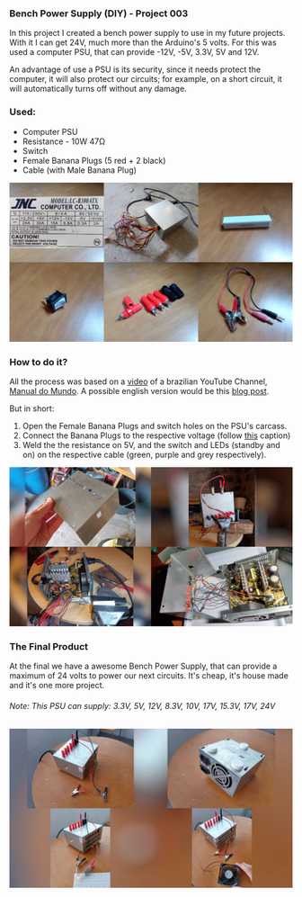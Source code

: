 ### Bench Power Supply (DIY) - Project 003

In this project I created a bench power supply to use in  my future projects. With it I can get 24V, much more than the Arduino's 5 volts. For this was used a computer PSU, that can provide -12V, -5V, 3.3V, 5V and 12V.

An advantage of use a PSU is its security, since it needs protect the computer, it will also protect our circuits; for example, on a short circuit, it will automatically turns off without any damage.

### Used:

* Computer PSU
* Resistance - 10W 47Ω
* Switch
* Female Banana Plugs (5 red + 2 black)
* Cable (with Male Banana Plug)

![usedMaterial](./images/usedMaterial.jpg)

### How to do it?

All the process was based on a [video](https://www.youtube.com/watch?v=2Ou7MOVZeo4) of a brazilian YouTube Channel, [Manual do Mundo](https://www.youtube.com/c/manualdomundo). A possible english version would be this [blog post](https://www.instructables.com/A-Makers-Guide-to-ATX-Power-Supplies/).

But in short:

1. Open the Female Banana Plugs and switch holes on the PSU's carcass.
2. Connect the Banana Plugs to the respective voltage (follow [this](https://content.instructables.com/ORIG/F2M/DMYY/HA4MG4QW/F2MDMYYHA4MG4QW.jpg?auto=webp&frame=1&width=1024&height=1024&fit=bounds&md=379dbc3ede0769060e122de92a89886e) caption)
3. Weld the the resistance on 5V, and the switch and LEDs (standby and on) on the respective cable (green, purple and grey respectively).

![assembling](./images/assembling.jpg)

### The Final Product

At the final we have a awesome Bench Power Supply, that can provide a maximum of 24 volts to power our next circuits. It's cheap, it's house made and it's one more project.

###### Note: This PSU can supply: 3.3V, 5V, 12V, 8.3V, 10V, 17V, 15.3V, 17V, 24V

![assembling](./images/final.jpg)

